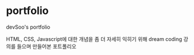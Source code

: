 # portfolio

devSoo's portfolio

HTML, CSS, Javascript에 대한 개념을 좀 더 자세히 익히기 위해 dream coding 강의를 들으며 만들어본 포트폴리오
